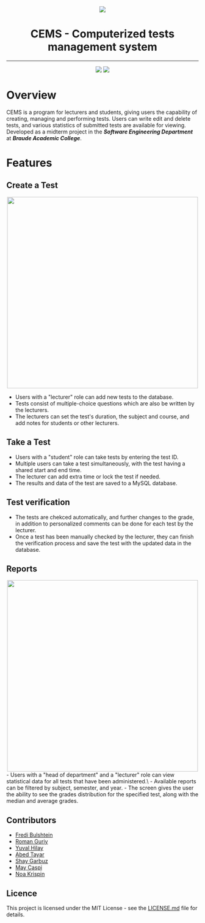 
<div align="middle">
  <img src="https://github.com/user-attachments/assets/0e56a82f-7852-43d7-a912-35e4a78f7409"/>
</div>

<h1 align="center">
  CEMS - Computerized tests management system
</h1>



-----
<div align="middle">
  <img src="https://img.shields.io/badge/Java-%23ED8B00.svg?style=for-the-badge&logo=openjdk&logoColor=white" href="https://www.java.com/"/>
  <img src="https://img.shields.io/badge/MySQL-4479A1?style=for-the-badge&logo=mysql&logoColor=fff" href="https://www.mysql.com/"/>
</div>

# Overview
CEMS is a program for lecturers and students, giving users the capability of creating, managing and performing tests. Users can write edit and delete tests, and various statistics of submitted tests are available for viewing. Developed as a midterm project in the ***Software Engineering Department*** at ***Braude Academic College***.


# Features

## Create a Test
<div align="middle">
    <img src="https://github.com/user-attachments/assets/d6670737-61bb-4f10-a32a-8f3f78531ab9" width="500px"/>
</div>

  - Users with a "lecturer" role can add new tests to the database.
  - Tests consist of multiple-choice questions which are also be written by the lecturers.
  - The lecturers can set the test's duration, the subject and course, and add notes for students or other lecturers.
    
## Take a Test
  - Users with a "student" role can take tests by entering the test ID.
  - Multiple users can take a test simultaneously, with the test having a shared start and end time.
  - The lecturer can add extra time or lock the test if needed.
  - The results and data of the test are saved to a MySQL database.

## Test verification
  - The tests are chekced automatically, and further changes to the grade, in addition to personalized comments can be done for each test by the lecturer.
  - Once a test has been manually checked by the lecturer, they can finish the verification process and save the test with the updated data in the database.

## Reports
<div align="middle">
    <img src="https://github.com/user-attachments/assets/ccde4a8d-237f-46a3-9668-475fbcef7fe5" width="500px"/>
</div>
  - Users with a "head of department" and a "lecturer" role can view statistical data for all tests that have been administered.\
  - Available reports can be filtered by subject, semester, and year.
  - The screen gives the user the ability to see the grades distribution for the specified test, along with the median and average grades.

## Contributors
- [Fredi Bulshtein](https://github.com/fredi1574)
- [Roman Guriy](https://github.com/Roman-G-579)
- [Yuval Hilay](https://github.com/YuvalHilay)
- [Abed Tayar](https://github.com/AbedTayar1)
- [Shay Garbuz](https://github.com/garbuzshay)
- [May Caspi](https://github.com/MayCaspi)
- [Noa Krispin](https://github.com/noakrispin)


## Licence
This project is licensed under the MIT License - see the [LICENSE.md](https://github.com/Oneill19/GPTalk/blob/main/LICENSE) file for details.
